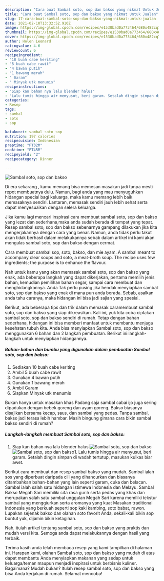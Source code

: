 ```yaml
---
description: "Cara buat Sambal soto, sop dan bakso yang nikmat Untuk Jualan"
title: "Cara buat Sambal soto, sop dan bakso yang nikmat Untuk Jualan"
slug: 17-cara-buat-sambal-soto-sop-dan-bakso-yang-nikmat-untuk-jualan
date: 2021-02-10T13:32:52.910Z
image: https://img-global.cpcdn.com/recipes/e1530bad0a773464/680x482cq70/sambal-soto-sop-dan-bakso-foto-resep-utama.jpg
thumbnail: https://img-global.cpcdn.com/recipes/e1530bad0a773464/680x482cq70/sambal-soto-sop-dan-bakso-foto-resep-utama.jpg
cover: https://img-global.cpcdn.com/recipes/e1530bad0a773464/680x482cq70/sambal-soto-sop-dan-bakso-foto-resep-utama.jpg
author: Helen Leonard
ratingvalue: 4.6
reviewcount: 6
recipeingredient:
- "10 buah cabe keriting"
- "5 buah cabe rawit"
- "4 bawan putih"
- "1 bawang merah"
- " Garam"
- " Minyak utk menumis"
recipeinstructions:
- "Siap kan bahan nya lalu blender halus"
- "Lalu tumis hingga air menyusut, beri garam. Setalah dingin simpan di wadah tertutup, masukan kulkas biar awet."
categories:
- Resep
tags:
- sambal
- soto
- sop

katakunci: sambal soto sop 
nutrition: 197 calories
recipecuisine: Indonesian
preptime: "PT32M"
cooktime: "PT45M"
recipeyield: "2"
recipecategory: Dinner

---
```



![Sambal soto, sop dan bakso](https://img-global.cpcdn.com/recipes/e1530bad0a773464/680x482cq70/sambal-soto-sop-dan-bakso-foto-resep-utama.jpg)

Di era  sekarang , kamu memang bisa memesan masakan jadi tanpa mesti repot membuatnya dulu. Namun, bagi anda yang mau menyuguhkan hidangan special bagi keluarga, maka kamu memang lebih baik memasaknya sendiri. Lantaran, memasak sendiri jauh lebih sehat serta dapat menyesuaikan dengan selera keluarga.

Jika kamu lagi mencari inspirasi cara membuat sambal soto, sop dan bakso yang lezat dan sederhana,maka anda sudah berada di tempat yang tepat. Resep sambal soto, sop dan bakso  sebenarnya gampang dilakukan jika kita mengerjakannya dengan cara yang benar. Namun, anda tidak perlu takut akan tidak berhasil dalam melakukannya 
sebab dalam artikel ini kami akan mengulas sambal soto, sop dan bakso dengan cermat.  

Cara membuat sambal sop, soto, bakso, dan mie ayam. A sambal meant to accompany clear soups and soto, a meat-broth soup. The recipe uses few ingredients; the purpose is to enhance the flavour.

Nah untuk kamu yang akan memasak sambal soto, sop dan bakso yang enak, ada beberapa langkah yang dapat dikerjakan, pertama memilih jenis bahan, kemudian pemilihan bahan segar, sampai cara membuat dan menghidangkannya. Anda Tak perlu pusing jika hendak menyiapkan sambal soto, sop dan bakso yang enak di mana pun anda berada. Sebab, asalkan anda  tahu caranya, maka hidangan ini bisa jadi sajian yang spesial.

Berikut, ada beberapa tips dan trik dalam memasak caramembuat sambal soto, sop dan bakso yang siap dikreasikan. Kali ini, yuk kita coba ciptakan sambal soto, sop dan bakso sendiri di rumah. Tetap dengan bahan sederhana, hidangan ini bisa memberi manfaat untuk membantu menjaga kesehatan tubuh kita. Anda bisa menyiapkan Sambal soto, sop dan bakso menggunakan 6 bahan dan 2 langkah pembuatan. Berikut ini langkah-langkah untuk menyiapkan hidangannya.

<!--inarticleads1-->

##### Bahan-bahan dan bumbu yang digunakan dalam pembuatan Sambal soto, sop dan bakso:

1. Sediakan 10 buah cabe keriting
1. Ambil 5 buah cabe rawit
1. Gunakan 4 bawan putih
1. Gunakan 1 bawang merah
1. Ambil  Garam
1. Siapkan  Minyak utk menumis


Bukan hanya untuk masakan khas Padang saja sambal cabai ijo juga sering dipadukan dengan bebek goreng dan ayam goreng. Bakso biasanya disajikan bersama kecap, saus, dan sambal yang pedas. Tanpa sambal, bakso jadi terasa lebih hambar. Masih bingung gimana cara bikin sambal bakso sendiri di rumah? 

<!--inarticleads2-->

##### Langkah-langkah membuat Sambal soto, sop dan bakso:

1. Siap kan bahan nya lalu blender halus
<img src="https://img-global.cpcdn.com/steps/ed41bef9211604b2/160x128cq70/sambal-soto-sop-dan-bakso-langkah-memasak-1-foto.jpg" alt="Sambal soto, sop dan bakso"><img src="https://img-global.cpcdn.com/steps/ba07a284cd4163fb/160x128cq70/sambal-soto-sop-dan-bakso-langkah-memasak-1-foto.jpg" alt="Sambal soto, sop dan bakso">1. Lalu tumis hingga air menyusut, beri garam. Setalah dingin simpan di wadah tertutup, masukan kulkas biar awet.


Berikut cara membuat dan resep sambal bakso yang mudah. Sambal ialah sos yang diperbuat daripada cili yang dihancurkan dan biasanya ditambahkan bahan-bahan yang lain seperti garam, cuka dan belacan. Sambal ialah salah satu hidangan istimewa Indonesia dan Melayu. Sambal Bakso Megah Sari memiliki cita rasa gurih serta pedas yang khas dan merupakan salah satu sambal unggulan Megah Sari karena memiliki tekstur sambal yang menggiurkan serta aromanya yang kuat Masakan traditional Indonesia yang berkuah seperti sop kaki kambing, soto babat, rawon. Lupakan sejenak bakso dan olahan soto favorit Anda, sekali-kali bikin sop buntut yuk, dijamin bikin ketagihan. 

Nah, itulah artikel tentang  sambal soto, sop dan bakso  yang praktis dan mudah versi kita. Semoga anda dapat melakukannya dengan hasil yang terbaik. 

Terima kasih anda telah membaca resep yang kami tampilkan di halaman ini. Harapan kami, olahan  Sambal soto, sop dan bakso yang mudah di atas dapat membantu Anda menyiapkan makanan yang sedap untuk keluarga/teman maupun menjadi inspirasi untuk berbisnis kuliner. Bagaimana? Mudah bukan? Itulah resep sambal soto, sop dan bakso yang bisa Anda kerjakan di rumah. Selamat mencoba!

